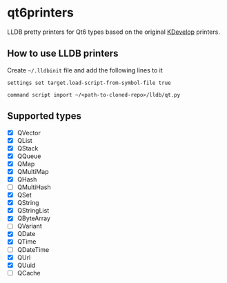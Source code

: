 # qt6printers

LLDB pretty printers for Qt6 types based on the original [KDevelop](https://invent.kde.org/kdevelop/kdevelop) printers.

## How to use LLDB printers

Create `~/.lldbinit` file and add the following lines to it

```
settings set target.load-script-from-symbol-file true

command script import ~/<path-to-cloned-repo>/lldb/qt.py
```

## Supported types

- [x] QVector
- [x] QList
- [x] QStack
- [x] QQueue
- [x] QMap
- [x] QMultiMap
- [x] QHash
- [ ] QMultiHash
- [x] QSet
- [x] QString
- [x] QStringList
- [x] QByteArray
- [ ] QVariant
- [x] QDate
- [x] QTime
- [ ] QDateTime
- [x] QUrl
- [x] QUuid
- [ ] QCache
